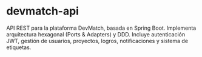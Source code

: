 # devmatch-api
API REST para la plataforma DevMatch, basada en Spring Boot. Implementa arquitectura hexagonal (Ports &amp; Adapters) y DDD. Incluye autenticación JWT, gestión de usuarios, proyectos, logros, notificaciones y sistema de etiquetas.
